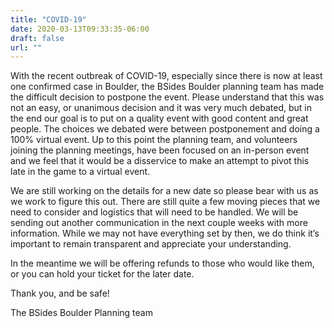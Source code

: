 ```yaml
---
title: "COVID-19"
date: 2020-03-13T09:33:35-06:00
draft: false
url: ""
---
```


With the recent outbreak of COVID-19, especially since there is now at least one confirmed case in Boulder, the BSides Boulder planning team has made the difficult decision to postpone the event. Please understand that this was not an easy, or unanimous decision and it was very much debated, but in the end our goal is to put on a quality event with good content and great people. The choices we debated were between postponement and doing a 100% virtual event. Up to this point the planning team, and volunteers joining the planning meetings, have been focused on an in-person event and we feel that it would be a disservice to make an attempt to pivot this late in the game to a virtual event.

We are still working on the details for a new date so please bear with us as we work to figure this out. There are still quite a few moving pieces that we need to consider and logistics that will need to be handled. We will be sending out another communication in the next couple weeks with more information. While we may not have everything set by then, we do think it’s important to remain transparent and appreciate your understanding. 

In the meantime we will be offering refunds to those who would like them, or you can hold your ticket for the later date.

Thank you, and be safe!

The BSides Boulder Planning team
